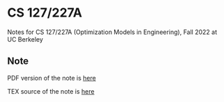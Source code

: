 # CS 127/227A
Notes for CS 127/227A (Optimization Models in Engineering), Fall 2022 at UC Berkeley

## Note
PDF version of the note is [here](https://ryeii.github.io/CS127-227A/note/main.pdf)

TEX source of the note is [here](https://github.com/ryeii/CS127-227A)
